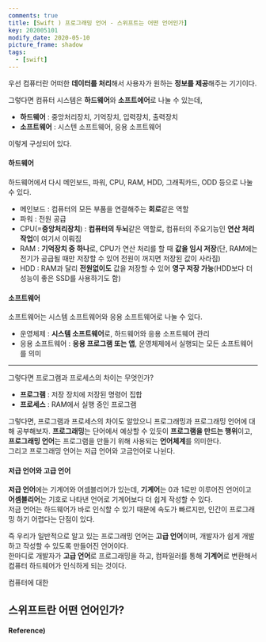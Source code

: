 ```yaml
---
comments: true
title: [Swift ) 프로그래밍 언어 - 스위프트는 어떤 언어인가]
key: 202005101
modify_date: 2020-05-10
picture_frame: shadow
tags:
  - [swift]
---
```

 
우선 컴퓨터란 어떠한 **데이터를 처리**해서 사용자가 원하는 **정보를 제공**해주는 기기이다.   
 
그렇다면 컴퓨터 시스템은 **하드웨어**와 **소프트에어**로 나눌 수 있는데,   
 
- **하드웨어** : 중앙처리장치, 기억장치, 입력장치, 출력장치
- **소프트웨어** : 시스텐 소프트웨어, 응용 소프트웨어   
 
이렇게 구성되어 있다.
    
    
#### 하드웨어
 
하드웨어에서 다시 메인보드, 파워, CPU, RAM, HDD, 그래픽카드, ODD 등으로 나눌 수 있다.
 
- 메인보드 : 컴퓨터의 모든 부품을 연결해주는 **회로**같은 역할
- 파워 : 전원 공급
- CPU(=**중앙처리장치**) : **컴퓨터의 두뇌**같은 역할로, 컴퓨터의 주요기능인 **연산 처리 작업**이 여기서 이뤄짐
- RAM : **기억장치 중 하나**로, CPU가 연산 처리를 할 때 **값을 임시 저장**(단, RAM에는 전기가 공급될 때만 저장할 수 있어 전원이 꺼지면 저장된 값이 사라짐)
- HDD : RAM과 달리 **전원없이도** 값을 저장할 수 있어 **영구 저장 가능**(HDD보다 더 성능이 좋은 SSD를 사용하기도 함)
 
#### 소프트웨어
 
소프트웨어는 시스템 소프트웨어와 응용 소프트웨어로 나눌 수 있다.
 
- 운영체제 : **시스템 소프트웨어**로, 하드웨어와 응용 소프트웨어 관리
- 응용 소프트웨어 : **응용 프로그램 또는 앱**, 운영체제에서 실행되는 모든 소프트웨어를 의미
 
***
 
그렇다면 프로그램과 프로세스의 차이는 무엇인가?
 
- **프로그램** : 저장 장치에 저장된 명령어 집합
- **프로세스** : RAM에서 실행 중인 프로그램
    
    
그렇다면, 프로그램과 프로세스의 차이도 알았으니 프로그래밍과 프로그래밍 언어에 대해 공부해보자.
**프로그래밍**는 단어에서 예상할 수 있듯이 **프로그램을 만드는 행위**이고, **프로그래밍 언어**는 프로그램을 만들기 위해 사용되는 **언어체계**를 의미한다.   
그리고 프로그래밍 언어는 저급 언어와 고금언어로 나뉜다.
 
#### 저급 언어와 고급 언어
 
**저급 언어**에는 기계어와 어셈블리어가 있는데, **기계어**는 0과 1로만 이루어진 언어이고 **어셈블리어**는 기호로 나타낸 언어로 기계어보다 더 쉽게 작성할 수 있다.   
저금 언어는 하드웨어가 바로 인식할 수 있기 때문에 속도가 빠르지만, 인간이 프로그래밍 하기 어렵다는 단점이 있다.   
 
즉 우리가 일반적으로 알고 있는 프로그래밍 언어는 **고급 언어**이며, 개발자가 쉽게 개발하고 작성할 수 있도록 만들어진 언어이다.   
한마디로 개발자가 **고급 언어**로 프로그래밍을 하고, 컴파일러를 통해 **기계어**로 변환해서 컴퓨터 하드웨어가 인식하게 되는 것이다.
 
컴퓨터에 대한 
 
## 스위프트란 어떤 언어인가?

#### Reference)

